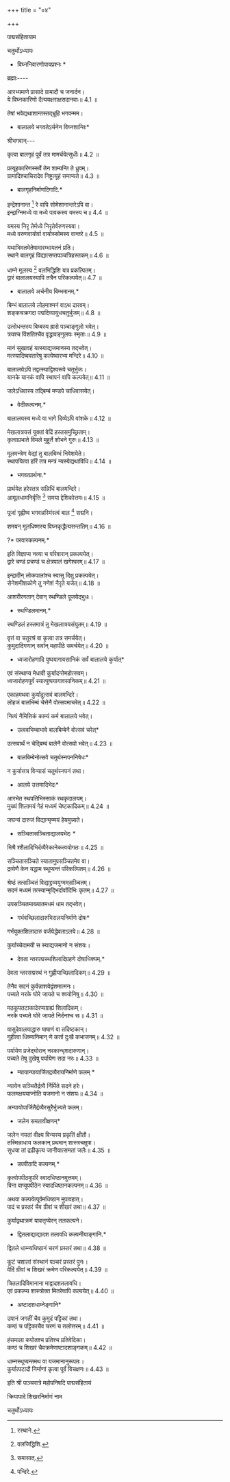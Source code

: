 +++
title = "०४"

+++

पाद्मसंहितायाम

चतुर्थोऽध्यायः

* विघ्ननिवारणोपायप्रश्नः *

ब्रह्माः----

आरभ्यमाणे प्रासादे ग्रामादौ च जनार्दन।  
ये विघ्नकारिणो दैत्ययक्षराक्षसदानवाः॥ 4.1 ॥

तेषां भवेद्यथाशान्तस्तद्भ्रूहि भगवन्मम।  
* बालालये भगवतेऽर्चनेन विघ्नशान्तिः*

श्रीभगवान्---

कृत्वा बालगृहं पूर्वं तत्र मामर्चयेत्सुधीः॥ 4.2 ॥

प्रत्यूहकारिणस्सर्वे तेन शाम्यन्ति ते ध्रुवम्।  
ग्रामादिश्चाचिरादेव निष्ट्रत्यूहं समाप्यते॥ 4.3 ॥

* बालगृहनिर्माणदिगादि.*

इन्द्रेशानान्त [^1] रे वापि सोमेशानान्तरेऽपि वा।  
इन्द्राग्निमध्ये वा मध्ये पावकस्य यमस्य च॥ 4.4 ॥

 
[^1]: रस्थाने.


यमस्य निरृ तेर्मध्ये निरृतेर्वरुणस्यवा।  
मध्ये वरुणवायोर्वा वायोस्सोमस्य वान्तरे॥ 4.5 ॥

यथाभिमतमेतेषामारम्भायतनं प्रति।  
स्थाने बालगृहं विद्यात्सप्तपञ्चत्रिहस्तकम्॥ 4.6 ॥

धाम्ने मूलस्य [^2] वलभिद्धिशि यत्र प्रकल्पितम्।  
द्वारं बालालयस्यापि तत्रैन परिकल्पयेत्॥ 4.7 ॥


[^2]: वलजिद्धिशि.


* बालालये अर्चनीय बिम्भमानम्.*

बिम्भं बालालये लोहमाश्मनं वाऽथ दारवम्।  
शङ्कचक्रगदा पद्मदिव्यायुधचतुर्भुजम्॥ 4.8 ॥

उत्सेधन्तस्य बिम्बस्य ह्रासे पञ्चाङ्गुलो भवेत्।  
त्रयश्च विंशतिश्चैव वृद्धावङ्गुलयः स्मृताः॥ 4.9 ॥

मानं सुखावहं यत्स्याद्यजमानस्य तद्भवेत्।  
मत्स्यादिष्ववतारेषु कल्पेष्वारभ्य मन्दिरे॥ 4.10 ॥

बालालयेऽपि तद्वत्स्याद्विश्वरूपे चतुर्भुजः।  
यानके यानकं वापि स्थापनं वापि कल्पयेत्॥ 4.11 ॥

जलेऽधिवास्य तद्बिम्बं मण्डपे चाधिवासयेत्।  
* वेदीकल्पनम्.*

बालालयस्य मध्ये वा भागे दिव्येऽपि वांशके॥ 4.12 ॥

मेखलात्रयसं युक्तां वेदिं हस्तसमुच्छ्रिताम्।  
कृत्वाप्रभाते विमले मुहूर्ते शोभने गुरुः॥ 4.13 ॥

मूलमन्त्रेण वेद्यां तु बालबिम्भं निवेशयेते।  
स्थापयित्वा हरिं तत्र मन्त्रं न्यस्येद्यथाविधि॥ 4.14 ॥

* भगवत्प्रार्थना.*

प्रार्थयेत हरेस्तत्र सन्निधिं बालमन्दिरे।  
आमूलधामनिर्वृत्ति [^3] समया द्देशिकोत्तमः॥ 4.15 ॥


[^3]: समासात्.


पूजां गृह्णीष्व भगवन्नस्मिंस्त्वं बाल [^4] सद्मनि।  

[^4]: पन्दिरे.


शमयन् मूलधिष्णस्य विघ्नकृद्धैत्यसन्ततिम्॥ 4.16 ॥

?* परवारकल्पनम्.*

इति विज्ञाप्य नत्या च परिवारान् प्रकल्पयेत्।  
द्वारे चण्डं प्रचण्‍डं च क्षेत्रपालं खगेश्वरम्॥ 4.17 ॥

इन्द्रादीन् लोकपालांश्च स्वासु दिक्षु प्रकल्पयेत्।  
सेनेशमीशकोणे तु गणेशं नैरृते यजेत्॥ 4.18 ॥

आशरीरगतान् देवान् स्थण्डिले पूजयेद्भुधः।  
* स्थण्डिलमानम्.*

स्थण्डिलं हस्तमात्रं तु मेखलात्रयसंयुतम्॥ 4.19 ॥

वृत्तं वा चतुरश्रं वा कृत्वा तत्र समर्चयेत्।  
कुमुदादिगणान् सर्वान् महापीठे समर्चयेत्॥ 4.20 ॥

* ध्वजारोहणादि पुष्पयागावसानिकं सर्वं बालालये कुर्यात्*

एवं संस्थाप्य मेधावी कुर्यादन्तेमहोत्सवम्।  
ध्वजारोहणपूर्वं स्यात्पुष्पयागावसानिकम्॥ 4.21 ॥

एकाहमथवा कुर्यादुत्सवं बालमन्दिरे।  
लोहजं बालभिम्बं चेत्तेनै वोत्सवमाचरेत्॥ 4.22 ॥

नित्यं नैमित्तिकं काम्यं कर्म बालालये भवेत्।  
* उत्ववभिम्बाभावे बालबिम्बेनै वोत्सवं चरेत्*

उत्सवार्थं न चेद्बिम्बं बालेनै वोत्सवो भवेत्॥ 4.23 ॥

* बालबिम्बेनोत्सवे चतुर्थस्नपननिषेधः*

न कुर्यात्तत्र विन्यासं चतुर्थस्नपनं तथा।  
* आलये उत्तमादिभेदः*

आरभेत स्थपतिभिस्साकं रथकृदालयम्।  
मुख्यं शिलामयं गेहं मध्यमं चेष्टकादिकम्॥ 4.24 ॥

जघन्यं दारुजं विद्यान्मृण्मयं हेयमुच्यते।  
* सञ्चितासञ्चिताद्यालयभेदः *

मिश्रै श्शैलादिभिर्दव्यैरेकानेकत्वयोगतः॥ 4.25 ॥

सञ्चितासञ्चिते स्यातामुपसञ्चितमेव वा।  
द्रव्येणै केन यद्धाम स्थूप्यन्तं परिकल्पितम्॥ 4.26 ॥

श्रेष्ठं तत्सञ्चितं विद्याद्द्रव्ययुग्ममस़ञ्चितम्।  
सदनं मध्यमं तत्स्यान्मृद्भिर्दार्वादिभिः कृतम्॥ 4.27 ॥

उपसञ्चितमाख्यातमधमं धाम तद्भवेत्।  
* गर्भवच्छिलादारुभिरालयनिर्माणे दोषः*

गर्भयुक्तशिलादारु वर्जयेद्धेवताऽलये॥ 4.28 ॥

कुर्याच्चेदामयी स स्याद्यजमानो न संशयः।  
* देवता न्तरपद्मस्थशिलादिग्रहणे दोषाधिक्यम्.*

देवता न्तरसद्मस्थं न गुह्णीयाच्छिलादिकम्॥ 4.29 ॥

तेनैव सदनं कुर्वन्नाशयेद्वंशमात्मनः।  
पच्यते नरके घोरे जायते च श्वयोनिषु॥ 4.30 ॥

मठकूपतटाकादेरप्यग्राह्यं शिलादिकम्।  
नरके पच्यते घोरे जायते निर्दनश्च सः॥ 4.31 ॥

वासुदेवालयाद्धारु षाषाणं वा तदिष्टकान्।  
गुहीत्वा धिष्ण्यनिमान् णे कर्ता दुःखै कभाजनम्॥ 4.32 ॥

पर्यायेण प्रजेद्घोरान् नरकान्भृशदारुणान्।  
पच्यते तेषु दुखेषु पर्यायेण सदा नरः॥ 4.33 ॥

* न्यायान्यायार्जितद्रव्यैरायनिर्माणे फलम् *

न्यायेन सञ्चितैर्द्रव्यै र्निर्मिते सदने हरेः।  
फलमक्षययाप्नोति यजमानो न संशयः॥ 4.34 ॥

अन्यायोपार्जितैर्द्रव्यैरसुरैर्भुज्यते फलम्।  
* जलेन समतावीक्षणम्*

जलेन नयतां वीक्ष्य विन्यस्य प्रकृतिं क्षीतौ।  
तस्मिन्नाधाय फलकान् प्रथमान् शास्त्रचक्षुषा।  
सुधया तां द्रढीकृत्य जानीयात्समतां जलैः॥ 4.35 ॥

* उपपीठादि कल्पनम्.*

कृत्वोपपीठमुपरि स्वादधिष्ठानमुत्तमम्।  
विना वाप्युपपीठेन स्यादधिष्ठानकल्पनम्॥ 4.36 ॥

अथवा कल्पयेत्पूर्वमधिष्ठान मुपावहात्।  
पादं च प्रस्तरं चैव ग्रीवां च शीखरं तथा॥ 4.37 ॥

कुर्याद्वथाक्रमं यावत्तृप्येरन् तलकल्पने।  
* द्वितलाद्याद्यादश तलावधि कल्पनीयाङ्गानि.*

द्वितले धाम्न्यधिष्ठानं चरणं प्रस्तरं तथा॥ 4.38 ॥

कूटं चशालां संस्थानं पञ्चरं प्रस्तरं पुनः।  
वेदिं ग्रीवां च शिखरं क्रमेण परिकल्पयेत्॥ 4.39 ॥

त्रितलादिविमानाना माद्वादशतलावधि।  
एवं प्रकल्प्य शास्त्रोक्त मितरेष्वपि कल्पयेत्॥ 4.40 ॥

* अष्टादशधाम्नेङ्गानि*

उपानं जगतीं चैव कुमुदं पट्टिकां तथा।  
कण्ठं च पट्टिकाचैव चरणं च तलोत्तरम्॥ 4.41 ॥

हंसमाला कपोतश्च प्रतिश्च प्रतिवेदिका।  
कण्ठं च शिखरं चैवक्रमेणाष्टादशाङ्गकम्॥ 4.42 ॥

धाम्नस्थूप्यन्तमथ वा यजमानानुरूपतः।  
कुर्यात्पटादौ निर्माणां कृत्वा पूर्वं विचक्षणः॥ 4.43 ॥

इति श्री पाञ्चरात्रे महोपनिषदि पाद्मसंहितायं

क्रियापादे शिखरनिर्माणं नाम

चतुर्थोऽध्यायः
